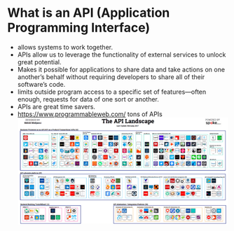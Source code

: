 # What is an API (Application Programming Interface)
* allows systems to work together.
* APIs allow us to leverage the functionality of external services to unlock great potential.
* Makes it possible for applications to share data and take actions on one another’s behalf without requiring developers to share all of their software’s code.
* limits outside program access to a specific set of features—often enough, requests for data of one sort or another.
* APIs are great time savers.
* https://www.programmableweb.com/ tons of APIs
![](2021-11-04-12-22-52.png)
